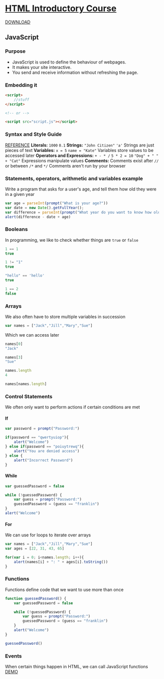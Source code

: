 # [HTML Introductory Course](https://github.com/ScriptSmith/lt2/blob/master/html.md)

[DOWNLOAD](https://github.com/ScriptSmith/lt2/archive/master.zip)
## JavaScript
### Purpose
* JavaScript is used to define the behaviour of webpages.
* It makes your site interactive.
* You send and receive information without refreshing the page.

### Embedding it
```HTML
<script>
    //stuff
</script>

<!-- or -->

<script src="script.js"></script>
```

### Syntax and Style Guide
[REFERENCE](http://www.w3schools.com/js/js_syntax.asp)
**Literals:**
`1000`
`0.1`
**Strings:**
`"John Citizen"`
`'a'`
Strings are just pieces of text
**Variables:**
`x = 5`
`name = "Kate"`
Variables store values to be accessed later
**Operators and Expressions:**
`+ - * /`
`5 * 2 = 10`
`"Dog" + " " + "Cat"`
Expressions manipulate values
**Comments:**
Comments exist after `//` or between `/*` and `*/`
Comments aren't run by your browser

### Statements, operators, arithmetic and variables example
Write a program that asks for a user's age, and tell them how old they were in a given year

```JavaScript
var age = parseInt(prompt("What is your age?"))
var date = new Date().getFullYear();
var difference = parseInt(prompt("What year do you want to know how old you were on this date?"))
alert(difference - date + age)

```
### Booleans
In programming, we like to check whether things are `true` or `false`
```JavaScript
1 == 1
true

1 != "1"
true

"hello" == 'hello'
true

1 == 2
false
```

### Arrays
We also often have to store multiple variables in succession
```JavaScript
var names = ["Jack","Jill","Mary","Sue"]
```
Which we can access later
```JavaScript
names[0]
"Jack"

names[3]
"Sue"

names.length
4

names[names.length]
```
### Control Statements
We often only want to perform actions if certain conditions are met
#### If
```JavaScript
var password = prompt("Password:")

if(password == "qwertyuiop"){
    alert("Welcome")
} else if(password == "poiuytrewq"){
    alert("You are denied access")
} else {
    alert("Incorrect Password")
}

```
#### While
```JavaScript
var guessedPassword = false

while (!guessedPassword) {
    var guess = prompt("Password:")
    guessedPassword = (guess == "franklin")
}
alert("Welcome")
```
#### For
We can use for loops to iterate over arrays
```JavaScript
var names = ["Jack","Jill","Mary","Sue"]
var ages = [22, 31, 43, 65]

for(var i = 0; i<names.length; i++){
    alert(names[i] + ": " + ages[i].toString())
}
```
### Functions
Functions define code that we want to use more than once

```JavaScript
function guessedPassword() {
    var guessedPassword = false

    while (!guessedPassword) {
        var guess = prompt("Password:")
        guessedPassword = (guess == "franklin")
    }
    alert("Welcome")
}

guessedPassword()
```

### Events
When certain things happen in HTML, we can call JavaScript functions
[DEMO](http://www.w3schools.com/js/tryit.asp?filename=tryjs_event_onclick1)
